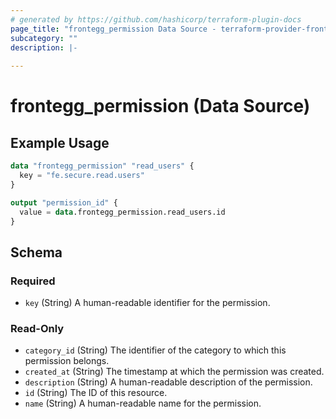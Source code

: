 ```yaml
---
# generated by https://github.com/hashicorp/terraform-plugin-docs
page_title: "frontegg_permission Data Source - terraform-provider-frontegg"
subcategory: ""
description: |-
  
---
```


# frontegg_permission (Data Source)



## Example Usage

```terraform
data "frontegg_permission" "read_users" {
  key = "fe.secure.read.users"
}

output "permission_id" {
  value = data.frontegg_permission.read_users.id
}
```

<!-- schema generated by tfplugindocs -->
## Schema

### Required

- `key` (String) A human-readable identifier for the permission.

### Read-Only

- `category_id` (String) The identifier of the category to which this permission belongs.
- `created_at` (String) The timestamp at which the permission was created.
- `description` (String) A human-readable description of the permission.
- `id` (String) The ID of this resource.
- `name` (String) A human-readable name for the permission.


